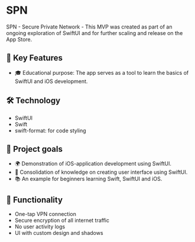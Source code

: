 # SPN 

SPN - Secure Private Network - This MVP was created as part of an ongoing exploration of SwiftUI and for further scaling and release on the App Store. 

## 🔑 Key Features
- 🎓 Educational purpose: The app serves as a tool to learn the basics of SwiftUI and iOS development.

## 🛠 Technology
* SwiftUI  
* Swift  
* swift-format: for code styling 

## 🎯 Project goals
- 🌍 Demonstration of iOS-application development using SwiftUI.
- 🧩 Consolidation of knowledge on creating user interface using SwiftUI.
- 📚 An example for beginners learning Swift, SwiftUI and iOS.

## 📱 Functionality 
* One-tap VPN connection
* Secure encryption of all internet traffic
* No user activity logs
* UI with custom design and shadows  
